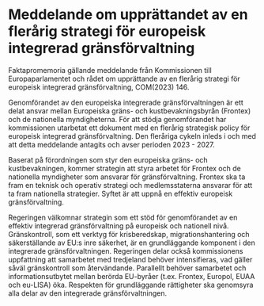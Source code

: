 # Meddelande om upprättandet av en flerårig strategi för europeisk integrerad gränsförvaltning

Faktapromemoria gällande meddelande från Kommissionen till Europaparlamentet och rådet om upprättande av en flerårig strategi för europeisk integrerad gränsförvaltning, COM(2023\) 146\.

Genomförandet av den europeiska integrerade gränsförvaltningen är ett delat ansvar mellan Europeiska gräns\- och kustbevakningsbyrån (Frontex) och de nationella myndigheterna. För att stödja genomförandet har kommissionen utarbetat ett dokument med en flerårig strategisk policy för europeisk integrerad gränsförvaltning. Den fleråriga cykeln inleds i och med att detta meddelande antagits och avser perioden 2023 \- 2027\.

Baserat på förordningen som styr den europeiska gräns\- och kustbevakningen, kommer strategin att styra arbetet för Frontex och de nationella myndigheter som ansvarar för gränsförvaltning. Frontex ska ta fram en teknisk och operativ strategi och medlemsstaterna ansvarar för att ta fram nationella strategier. Syftet är att uppnå en effektiv europeisk
gränsförvaltning.

Regeringen välkomnar strategin som ett stöd för genomförandet av en effektiv integrerad gränsförvaltning på europeisk och nationell nivå. Gränskontroll, som ett verktyg för krisberedskap, migrationshantering och säkerställande av EU:s inre säkerhet, är en grundläggande komponent i den integrerade gränsförvaltningen. Regeringen delar också kommissionens uppfattning att samarbetet med tredjeland behöver intensifieras, vad gäller såväl gränskontroll som återvändande. Parallellt behöver samarbetet och informationsutbytet mellan berörda EU\-byråer (t.ex. Frontex, Europol, EUAA och eu\-LISA) öka. Respekten för grundläggande rättigheter ska genomsyra alla delar av den integrerade gränsförvaltningen.
